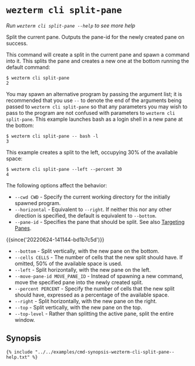 # `wezterm cli split-pane`

*Run `wezterm cli split-pane --help` to see more help*

Split the current pane.
Outputs the pane-id for the newly created pane on success.

This command will create a split in the current pane and spawn a command into it.  This splits the pane and creates a new one at the bottom running the default command:

```
$ wezterm cli split-pane
2
```

You may spawn an alternative program by passing the argument list; it is
recommended that you use `--` to denote the end of the arguments being passed
to `wezterm cli split-pane` so that any parameters you may wish to pass to the
program are not confused with parameters to `wezterm cli split-pane`.  This example
launches bash as a login shell in a new pane at the bottom:

```
$ wezterm cli split-pane -- bash -l
3
```

This example creates a split to the left, occupying 30% of the available space:

```
$ wezterm cli split-pane --left --percent 30
4
```

The following options affect the behavior:

* `--cwd CWD` - Specify the current working directory for the initially spawned program.
* `--horizontal` - Equivalent to `--right`. If neither this nor any other direction is specified, the default is equivalent to `--bottom`.
* `--pane-id` - Specifies the pane that should be split. See also [Targeting Panes](index.md#targeting-panes).


{{since('20220624-141144-bd1b7c5d')}}

* `--bottom` - Split vertically, with the new pane on the bottom.
* `--cells CELLS` - The number of cells that the new split should have. If omitted, 50% of the available space is used.
* `--left` - Split horizontally, with the new pane on the left.
* `--move-pane-id MOVE_PANE_ID` - Instead of spawning a new command, move the specified pane into the newly created split.
* `--percent PERCENT` - Specify the number of cells that the new split should have, expressed as a percentage of the available space.
* `--right` - Split horizontally, with the new pane on the right.
* `--top` - Split vertically, with the new pane on the top.
* `--top-level` - Rather than splitting the active pane, split the entire window.

## Synopsis

```console
{% include "../../examples/cmd-synopsis-wezterm-cli-split-pane--help.txt" %}
```

